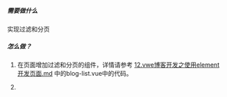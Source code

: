 ##### 需要做什么 #####
实现过滤和分页

##### 怎么做？ #####
1. 在页面增加过滤和分页的组件，详情请参考 [12.vwe博客开发之使用element开发页面.md](../12.vwe博客开发之使用element开发页面.md)
中的blog-list.vue中的代码。

2.